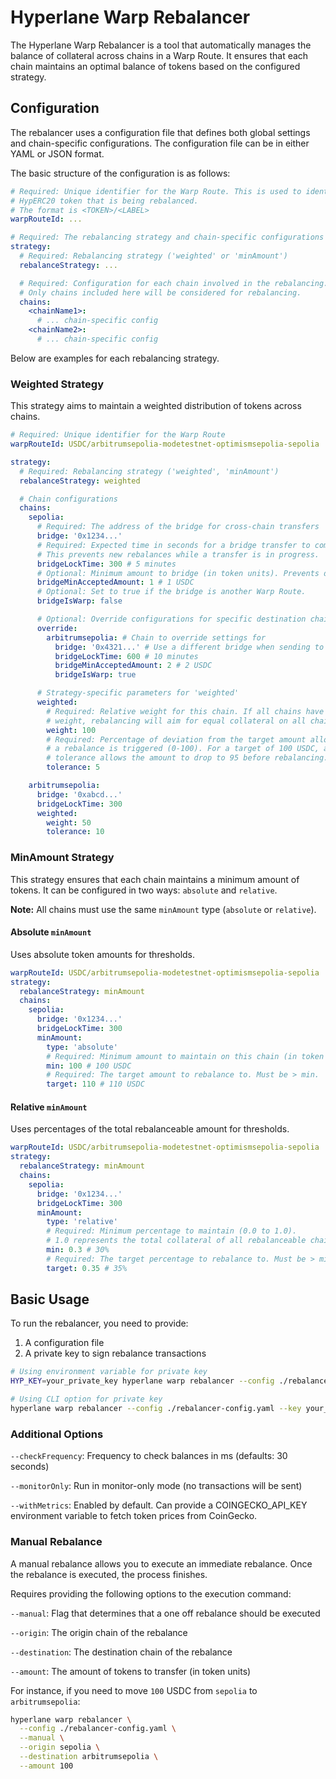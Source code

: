 # Hyperlane Warp Rebalancer

The Hyperlane Warp Rebalancer is a tool that automatically manages the balance of collateral across chains in a Warp Route. It ensures that each chain maintains an optimal balance of tokens based on the configured strategy.

## Configuration

The rebalancer uses a configuration file that defines both global settings and chain-specific configurations. The configuration file can be in either YAML or JSON format.

The basic structure of the configuration is as follows:

```yaml
# Required: Unique identifier for the Warp Route. This is used to identify the
# HypERC20 token that is being rebalanced.
# The format is <TOKEN>/<LABEL>
warpRouteId: ...

# Required: The rebalancing strategy and chain-specific configurations
strategy:
  # Required: Rebalancing strategy ('weighted' or 'minAmount')
  rebalanceStrategy: ...

  # Required: Configuration for each chain involved in the rebalancing.
  # Only chains included here will be considered for rebalancing.
  chains:
    <chainName1>:
      # ... chain-specific config
    <chainName2>:
      # ... chain-specific config
```

Below are examples for each rebalancing strategy.

### Weighted Strategy

This strategy aims to maintain a weighted distribution of tokens across chains.

```yaml
# Required: Unique identifier for the Warp Route
warpRouteId: USDC/arbitrumsepolia-modetestnet-optimismsepolia-sepolia

strategy:
  # Required: Rebalancing strategy ('weighted', 'minAmount')
  rebalanceStrategy: weighted

  # Chain configurations
  chains:
    sepolia:
      # Required: The address of the bridge for cross-chain transfers
      bridge: '0x1234...'
      # Required: Expected time in seconds for a bridge transfer to complete.
      # This prevents new rebalances while a transfer is in progress.
      bridgeLockTime: 300 # 5 minutes
      # Optional: Minimum amount to bridge (in token units). Prevents dust transfers.
      bridgeMinAcceptedAmount: 1 # 1 USDC
      # Optional: Set to true if the bridge is another Warp Route.
      bridgeIsWarp: false

      # Optional: Override configurations for specific destination chains
      override:
        arbitrumsepolia: # Chain to override settings for
          bridge: '0x4321...' # Use a different bridge when sending to this chain
          bridgeLockTime: 600 # 10 minutes
          bridgeMinAcceptedAmount: 2 # 2 USDC
          bridgeIsWarp: true

      # Strategy-specific parameters for 'weighted'
      weighted:
        # Required: Relative weight for this chain. If all chains have equal
        # weight, rebalancing will aim for equal collateral on all chains.
        weight: 100
        # Required: Percentage of deviation from the target amount allowed before
        # a rebalance is triggered (0-100). For a target of 100 USDC, a 5%
        # tolerance allows the amount to drop to 95 before rebalancing.
        tolerance: 5

    arbitrumsepolia:
      bridge: '0xabcd...'
      bridgeLockTime: 300
      weighted:
        weight: 50
        tolerance: 10
```

### MinAmount Strategy

This strategy ensures that each chain maintains a minimum amount of tokens. It can be configured in two ways: `absolute` and `relative`.

**Note:** All chains must use the same `minAmount` type (`absolute` or `relative`).

#### Absolute `minAmount`

Uses absolute token amounts for thresholds.

```yaml
warpRouteId: USDC/arbitrumsepolia-modetestnet-optimismsepolia-sepolia
strategy:
  rebalanceStrategy: minAmount
  chains:
    sepolia:
      bridge: '0x1234...'
      bridgeLockTime: 300
      minAmount:
        type: 'absolute'
        # Required: Minimum amount to maintain on this chain (in token units).
        min: 100 # 100 USDC
        # Required: The target amount to rebalance to. Must be > min.
        target: 110 # 110 USDC
```

#### Relative `minAmount`

Uses percentages of the total rebalanceable amount for thresholds.

```yaml
warpRouteId: USDC/arbitrumsepolia-modetestnet-optimismsepolia-sepolia
strategy:
  rebalanceStrategy: minAmount
  chains:
    sepolia:
      bridge: '0x1234...'
      bridgeLockTime: 300
      minAmount:
        type: 'relative'
        # Required: Minimum percentage to maintain (0.0 to 1.0).
        # 1.0 represents the total collateral of all rebalanceable chains.
        min: 0.3 # 30%
        # Required: The target percentage to rebalance to. Must be > min.
        target: 0.35 # 35%
```

## Basic Usage

To run the rebalancer, you need to provide:

1. A configuration file
2. A private key to sign rebalance transactions

```bash
# Using environment variable for private key
HYP_KEY=your_private_key hyperlane warp rebalancer --config ./rebalancer-config.yaml

# Using CLI option for private key
hyperlane warp rebalancer --config ./rebalancer-config.yaml --key your_private_key
```

### Additional Options

`--checkFrequency`: Frequency to check balances in ms (defaults: 30 seconds)

`--monitorOnly`: Run in monitor-only mode (no transactions will be sent)

`--withMetrics`: Enabled by default. Can provide a COINGECKO_API_KEY environment variable to fetch token prices from CoinGecko.

### Manual Rebalance

A manual rebalance allows you to execute an immediate rebalance. Once the rebalance is executed, the process finishes.

Requires providing the following options to the execution command:

`--manual`: Flag that determines that a one off rebalance should be executed

`--origin`: The origin chain of the rebalance

`--destination`: The destination chain of the rebalance

`--amount`: The amount of tokens to transfer (in token units)

For instance, if you need to move `100` USDC from `sepolia` to `arbitrumsepolia`:

```bash
hyperlane warp rebalancer \
  --config ./rebalancer-config.yaml \
  --manual \
  --origin sepolia \
  --destination arbitrumsepolia \
  --amount 100
```
